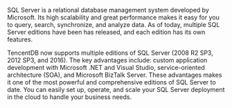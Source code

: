 SQL Server is a relational database management system developed by Microsoft. Its high scalability and great performance makes it easy for you to query, search, synchronize, and analyze data. As of today, multiple SQL Server editions have been has released, and each edition has its own features.

TencentDB now supports multiple editions of SQL Server (2008 R2 SP3, 2012 SP3, and 2016). The key advantages include: custom application development with Microsoft .NET and Visual Studio, service-oriented architecture (SOA), and Microsoft BizTalk Server. These advantages makes it one of the most powerful and comprehensive editions of SQL Server to date. You can easily set up, operate, and scale your SQL Server deployment in the cloud to handle your business needs.
